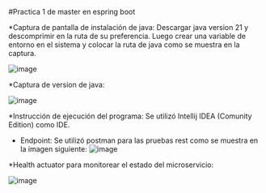 #Practica 1 de master en espring boot

*Captura de pantalla de instalación de java:
Descargar java version 21 y descomprimir en la ruta de su preferencia. Luego crear una variable de entorno en el sistema y colocar la ruta de java como se muestra en la captura.

![image](https://github.com/jolurogo2022/practica-spring-1/assets/97691252/44a41dba-7cd3-4dac-8c6a-c4be957a7aa4)

*Captura de version de java:

![image](https://github.com/jolurogo2022/practica-spring-1/assets/97691252/85a408cb-c031-4c70-ace4-b49da91fcbd9)

*Instrucción de ejecución del programa:
  Se utilizó Intellij IDEA (Comunity Edition) como IDE.
   - Endpoint:
     Se utilizó postman para las pruebas rest como se muestra en la imagen siguiente:
     ![image](https://github.com/jolurogo2022/practica-spring-1/assets/97691252/548f8fd9-cf66-4608-b9f9-b302e283db86)

*Health actuator para monitorear el estado del microservicio:

 ![image](https://github.com/jolurogo2022/practica-spring-1/assets/97691252/8f0a521a-7e20-4b1e-be8a-579fc3b5ae96)

 
